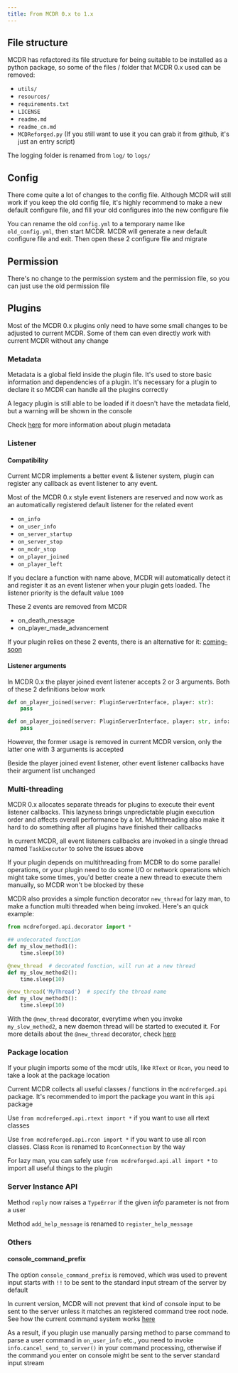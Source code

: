 ```yaml
---
title: From MCDR 0.x to 1.x
---
```


## File structure

MCDR has refactored its file structure for being suitable to be installed as a python package, so some of the files / folder that MCDR 0.x used can be removed:

- `utils/`
- `resources/`
- `requirements.txt`
- `LICENSE`
- `readme.md`
- `readme_cn.md`
- `MCDReforged.py` (If you still want to use it you can grab it from github, it's just an entry script)

The logging folder is renamed from `log/` to `logs/`

## Config

There come quite a lot of changes to the config file. Although MCDR will still work if you keep the old config file, it's highly recommend to make a new default configure file, and fill your old configures into the new configure file

You can rename the old `config.yml` to a temporary name like `old_config.yml`, then start MCDR. MCDR will generate a new default configure file and exit. Then open these 2 configure file and migrate

## Permission

There's no change to the permission system and the permission file, so you can just use the old permission file

## Plugins

Most of the MCDR 0.x plugins only need to have some small changes to be adjusted to current MCDR. Some of them can even directly work with current MCDR without any change

### Metadata

Metadata is a global field inside the plugin file. It's used to store basic information and dependencies of a plugin. It's necessary for a plugin to declare it so MCDR can handle all the plugins correctly

A legacy plugin is still able to be loaded if it doesn't have the metadata field, but a warning will be shown in the console

Check [here](../plugin_dev/basic.md#metadata) for more information about plugin metadata

### Listener

#### Compatibility

Current MCDR implements a better event & listener system, plugin can register any callback as event listener to any event.

Most of the MCDR 0.x style event listeners are reserved and now work as an automatically registered default listener for the related event

- `on_info`
- `on_user_info`
- `on_server_startup`
- `on_server_stop`
- `on_mcdr_stop`
- `on_player_joined`
- `on_player_left`

If you declare a function with name above, MCDR will automatically detect it and register it as an event listener when your plugin gets loaded. The listener priority is the default value `1000`

These 2 events are removed from MCDR

- on_death_message
- on_player_made_advancement

If your plugin relies on these 2 events, there is an alternative for it: [coming-soon](#TODO)

#### Listener arguments

In MCDR 0.x the player joined event listener accepts 2 or 3 arguments. Both of these 2 definitions below work

``` python
def on_player_joined(server: PluginServerInterface, player: str):
    pass
```

``` python
def on_player_joined(server: PluginServerInterface, player: str, info: Info):
    pass
```

However, the former usage is removed in current MCDR version, only the latter one with 3 arguments is accepted

Beside the player joined event listener, other event listener callbacks have their argument list unchanged

### Multi-threading

MCDR 0.x allocates separate threads for plugins to execute their event listener callbacks. This lazyness brings unpredictable plugin execution order and affects overall performance by a lot. Multithreading also make it hard to do something after all plugins have finished their callbacks

In current MCDR, all event listeners callbacks are invoked in a single thread named `TaskExecutor` to solve the issues above

If your plugin depends on multithreading from MCDR to do some parallel operations, or your plugin need to do some I/O or network operations which might take some times, you'd better create a new thread to execute them manually, so MCDR won't be blocked by these

MCDR also provides a simple function decorator `new_thread` for lazy man, to make a function multi threaded when being invoked. Here's an quick example:

``` python
from mcdreforged.api.decorator import *

## undecorated function
def my_slow_method1():
    time.sleep(10)

@new_thread  # decorated function, will run at a new thread
def my_slow_method2():
    time.sleep(10)

@new_thread('MyThread')  # specify the thread name
def my_slow_method3():
    time.sleep(10)
```

With the `@new_thread` decorator, everytime when you invoke `my_slow_method2`, a new daemon thread will be started to executed it. For more details about the `@new_thread` decorator, check [here](../plugin_dev/api.md#new_thread)

### Package location

If your plugin imports some of the mcdr utils, like `RText` or `Rcon`, you need to take a look at the package location

Current MCDR collects all useful classes / functions in the `mcdreforged.api` package. It's recommended to import the package you want in this `api` package

Use `from mcdreforged.api.rtext import *` if you want to use all rtext classes

Use `from mcdreforged.api.rcon import *` if you want to use all rcon classes. Class `Rcon` is renamed to `RconConnection` by the way

For lazy man, you can safely use `from mcdreforged.api.all import *` to import all useful things to the plugin

### Server Instance API

Method `reply` now raises a `TypeError` if the given *info* parameter is not from a user

Method `add_help_message` is renamed to `register_help_message`

### Others

#### console_command_prefix

The option `console_command_prefix` is removed, which was used to prevent input starts with `!!` to be sent to the standard input stream of the server by default

In current version, MCDR will not prevent that kind of console input to be sent to the server unless it matches an registered command tree root node. See how the current command system works [here](../plugin_dev/command.md#workflow)

As a result, if you plugin use manually parsing method to parse command to parse a user command in `on_user_info` etc., you need to invoke `info.cancel_send_to_server()` in your command processing, otherwise if the command you enter on console might be sent to the server standard input stream
